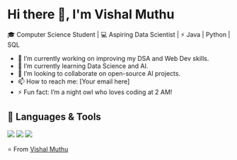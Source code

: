 # Hi there 👋, I'm Vishal Muthu

🎓 Computer Science Student | 💻 Aspiring Data Scientist | ⚡️ Java | Python | SQL

- 🔭 I’m currently working on improving my DSA and Web Dev skills.
- 🌱 I’m currently learning Data Science and AI.
- 👯 I’m looking to collaborate on open-source AI projects.
- 📫 How to reach me: [Your email here]
- ⚡ Fun fact: I’m a night owl who loves coding at 2 AM!

<h2>🚀 Languages & Tools</h2>

<!-- Bigger badges using separate lines -->
<p>
  <img src="https://img.shields.io/badge/Java-007396?style=for-the-badge&logo=java&logoColor=white"/>
  <img src="https://img.shields.io/badge/Python-3776AB?style=for-the-badge&logo=python&logoColor=white"/>
  <img src="https://img.shields.io/badge/SQL-4479A1?style=for-the-badge&logo=mysql&logoColor=white"/>
</p>

⭐️ From [Vishal Muthu](https://github.com/vishalmuthu)
